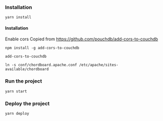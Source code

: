 ### Installation

```yarn install```


#### Installation
Enable cors
Copied from https://github.com/pouchdb/add-cors-to-couchdb

```npm install -g add-cors-to-couchdb```

```add-cors-to-couchdb```


```ln -s conf/chordboard.apache.conf /etc/apache/sites-available/chordboard```



### Run the project

```yarn start```


### Deploy the project

```yarn deploy```

